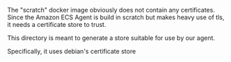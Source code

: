 The "scratch" docker image obviously does not contain any certificates. Since
the Amazon ECS Agent is build in scratch but makes heavy use of tls, it needs a
certificate store to trust.

This directory is meant to generate a store suitable for use by our agent.

Specifically, it uses debian's certificate store
